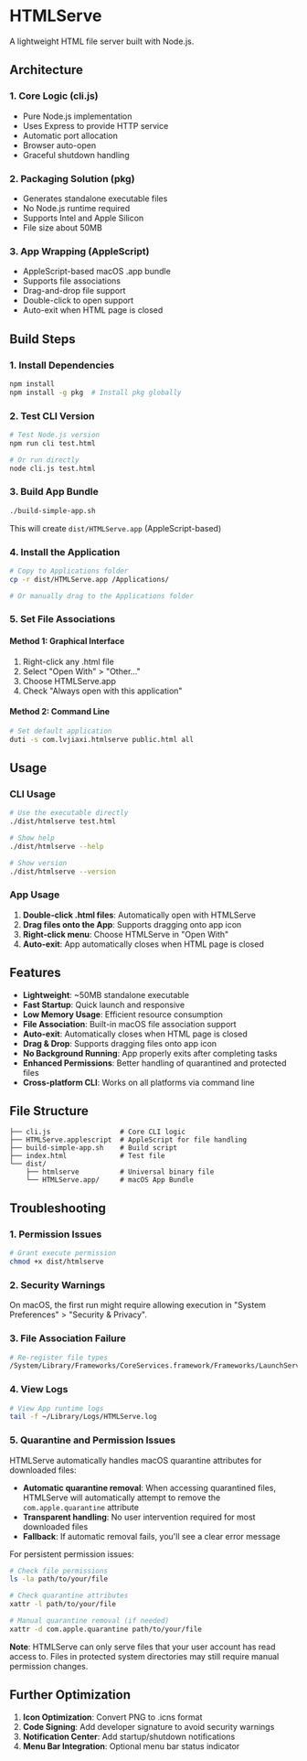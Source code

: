 # HTMLServe

A lightweight HTML file server built with Node.js.

## Architecture

### 1. Core Logic (cli.js)
- Pure Node.js implementation
- Uses Express to provide HTTP service
- Automatic port allocation
- Browser auto-open
- Graceful shutdown handling

### 2. Packaging Solution (pkg)
- Generates standalone executable files
- No Node.js runtime required
- Supports Intel and Apple Silicon
- File size about 50MB

### 3. App Wrapping (AppleScript)
- AppleScript-based macOS .app bundle
- Supports file associations
- Drag-and-drop file support
- Double-click to open support
- Auto-exit when HTML page is closed

## Build Steps

### 1. Install Dependencies
```bash
npm install
npm install -g pkg  # Install pkg globally
```

### 2. Test CLI Version
```bash
# Test Node.js version
npm run cli test.html

# Or run directly
node cli.js test.html
```

### 3. Build App Bundle
```bash
./build-simple-app.sh
```

This will create `dist/HTMLServe.app` (AppleScript-based)

### 4. Install the Application
```bash
# Copy to Applications folder
cp -r dist/HTMLServe.app /Applications/

# Or manually drag to the Applications folder
```

### 5. Set File Associations

#### Method 1: Graphical Interface
1. Right-click any .html file
2. Select "Open With" > "Other..."
3. Choose HTMLServe.app
4. Check "Always open with this application"

#### Method 2: Command Line
```bash
# Set default application
duti -s com.lvjiaxi.htmlserve public.html all
```

## Usage

### CLI Usage
```bash
# Use the executable directly
./dist/htmlserve test.html

# Show help
./dist/htmlserve --help

# Show version
./dist/htmlserve --version
```

### App Usage
1. **Double-click .html files**: Automatically open with HTMLServe
2. **Drag files onto the App**: Supports dragging onto app icon
3. **Right-click menu**: Choose HTMLServe in "Open With"
4. **Auto-exit**: App automatically closes when HTML page is closed

## Features

- **Lightweight**: ~50MB standalone executable
- **Fast Startup**: Quick launch and responsive
- **Low Memory Usage**: Efficient resource consumption
- **File Association**: Built-in macOS file association support
- **Auto-exit**: Automatically closes when HTML page is closed
- **Drag & Drop**: Supports dragging files onto app icon
- **No Background Running**: App properly exits after completing tasks
- **Enhanced Permissions**: Better handling of quarantined and protected files
- **Cross-platform CLI**: Works on all platforms via command line

## File Structure

```
├── cli.js                 # Core CLI logic
├── HTMLServe.applescript  # AppleScript for file handling
├── build-simple-app.sh    # Build script
├── index.html             # Test file
└── dist/
    ├── htmlserve          # Universal binary file
    └── HTMLServe.app/     # macOS App Bundle
```

## Troubleshooting

### 1. Permission Issues
```bash
# Grant execute permission
chmod +x dist/htmlserve
```

### 2. Security Warnings
On macOS, the first run might require allowing execution in "System Preferences" > "Security & Privacy".

### 3. File Association Failure
```bash
# Re-register file types
/System/Library/Frameworks/CoreServices.framework/Frameworks/LaunchServices.framework/Support/lsregister -f /Applications/HTMLServe.app
```

### 4. View Logs
```bash
# View App runtime logs
tail -f ~/Library/Logs/HTMLServe.log
```

### 5. Quarantine and Permission Issues
HTMLServe automatically handles macOS quarantine attributes for downloaded files:

- **Automatic quarantine removal**: When accessing quarantined files, HTMLServe will automatically attempt to remove the `com.apple.quarantine` attribute
- **Transparent handling**: No user intervention required for most downloaded files
- **Fallback**: If automatic removal fails, you'll see a clear error message

For persistent permission issues:
```bash
# Check file permissions
ls -la path/to/your/file

# Check quarantine attributes
xattr -l path/to/your/file

# Manual quarantine removal (if needed)
xattr -d com.apple.quarantine path/to/your/file
```

**Note**: HTMLServe can only serve files that your user account has read access to. Files in protected system directories may still require manual permission changes.

## Further Optimization

1. **Icon Optimization**: Convert PNG to .icns format
2. **Code Signing**: Add developer signature to avoid security warnings
3. **Notification Center**: Add startup/shutdown notifications
4. **Menu Bar Integration**: Optional menu bar status indicator
